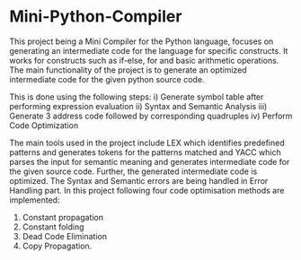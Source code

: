 # Mini-Python-Compiler

This project being a Mini Compiler for the Python language, focuses on generating
an intermediate code for the language for specific constructs. It works for constructs
such as if-else, for and basic arithmetic operations.
The main functionality of the project is to generate an optimized intermediate
code for the given python source code.

This is done using the following steps:
i) Generate symbol table after performing expression evaluation
ii) Syntax and Semantic Analysis
iii) Generate 3 address code followed by corresponding quadruples
iv) Perform Code Optimization

The main tools used in the project include LEX which identifies predefined
patterns and generates tokens for the patterns matched and YACC which
parses the input for semantic meaning and generates intermediate code for the
given source code.
Further, the generated intermediate code is optimized. The Syntax and
Semantic errors are being handled in Error Handling part. In this project following four code optimisation methods are implemented:

1. Constant propagation
2. Constant folding
3. Dead Code Elimination
4. Copy Propagation.
